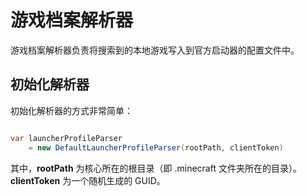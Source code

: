 # 游戏档案解析器

游戏档案解析器负责将搜索到的本地游戏写入到官方启动器的配置文件中。

## 初始化解析器

初始化解析器的方式非常简单：

```c#

var launcherProfileParser
    = new DefaultLauncherProfileParser(rootPath, clientToken)

```

其中，**rootPath** 为核心所在的根目录（即 .minecraft 文件夹所在的目录）。
**clientToken** 为一个随机生成的 GUID。
